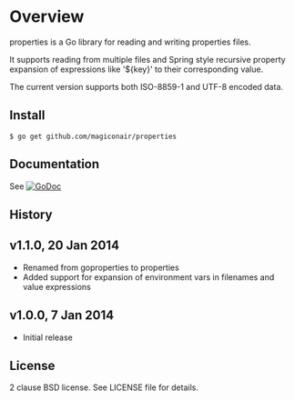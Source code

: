 Overview
========

properties is a Go library for reading and writing properties files.

It supports reading from multiple files and Spring style recursive property
expansion of expressions like '${key}' to their corresponding value.

The current version supports both ISO-8859-1 and UTF-8 encoded data.

Install
-------

	$ go get github.com/magiconair/properties

Documentation
-------------

See [![GoDoc](https://godoc.org/github.com/magiconair/properties?status.png)](https://godoc.org/github.com/magiconair/properties)

History
-------

v1.1.0, 20 Jan 2014
-------------------
* Renamed from goproperties to properties
* Added support for expansion of environment vars in
  filenames and value expressions

v1.0.0, 7 Jan 2014
------------------
* Initial release

License
-------

2 clause BSD license. See LICENSE file for details.

